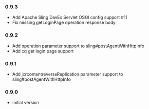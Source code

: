 ### 0.9.3
* Add Apache Sling DavEx Servlet OSGI config support #11
* Fix missing getLoginPage operation response body

### 0.9.2
* Add operation parameter support to sling#postAgentWithHttpInfo
* Add cq get login page support

### 0.9.1
* Add jcrcontentreverseReplication parameter support to sling#postAgentWithHttpInfo

### 0.9.0
* Initial version
